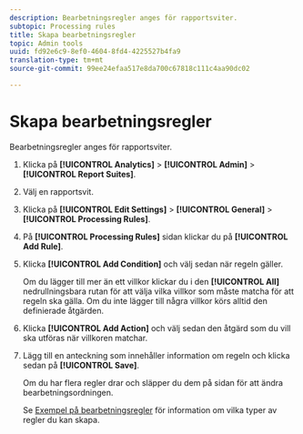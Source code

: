 ```yaml
---
description: Bearbetningsregler anges för rapportsviter.
subtopic: Processing rules
title: Skapa bearbetningsregler
topic: Admin tools
uuid: fd92e6c9-8ef0-4604-8fd4-4225527b4fa9
translation-type: tm+mt
source-git-commit: 99ee24efaa517e8da700c67818c111c4aa90dc02

---
```



# Skapa bearbetningsregler

Bearbetningsregler anges för rapportsviter.

1. Klicka på **[!UICONTROL Analytics]** > **[!UICONTROL Admin]** > **[!UICONTROL Report Suites]**.
1. Välj en rapportsvit.
1. Klicka på **[!UICONTROL Edit Settings]** > **[!UICONTROL General]** > **[!UICONTROL Processing Rules]**.
1. På **[!UICONTROL Processing Rules]** sidan klickar du på **[!UICONTROL Add Rule]**.
1. Klicka **[!UICONTROL Add Condition]** och välj sedan när regeln gäller.

   Om du lägger till mer än ett villkor klickar du i den **[!UICONTROL All]** nedrullningsbara rutan för att välja vilka villkor som måste matcha för att regeln ska gälla. Om du inte lägger till några villkor körs alltid den definierade åtgärden.

1. Klicka **[!UICONTROL Add Action]** och välj sedan den åtgärd som du vill ska utföras när villkoren matchar.
1. Lägg till en anteckning som innehåller information om regeln och klicka sedan på **[!UICONTROL Save]**.

   Om du har flera regler drar och släpper du dem på sidan för att ändra bearbetningsordningen.

   Se [Exempel på bearbetningsregler](/help/admin/admin/c-processing-rules/processing-rules-examples/processing-rules-examples.md) för information om vilka typer av regler du kan skapa.
